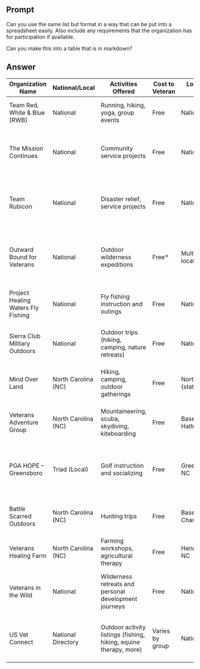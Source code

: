 ## Prompt

Can you use the same list but format in a way that can be put into a spreadsheet easily. Also include any requirements that the organization has for participation if available.

Can you make this into a table that is in markdown?

## Answer

| Organization Name                  | National/Local      | Activities Offered                                                | Cost to Veteran | Location (If Local)        | Website                                                                                                                | Address                                                         | Phone Number      | Participation Requirements                                    |
| ---------------------------------- | ------------------- | ----------------------------------------------------------------- | --------------- | -------------------------- | ---------------------------------------------------------------------------------------------------------------------- | --------------------------------------------------------------- | ----------------- | ------------------------------------------------------------- |
| Team Red, White & Blue (RWB)       | National            | Running, hiking, yoga, group events                               | Free            | Nationwide                 | [teamrwb.org](https://teamrwb.org)                                                                                     | PO Box 127, Floyds Knobs, IN 47119                              | Not listed        | Must create free member account online                        |
| The Mission Continues              | National            | Community service projects                                        | Free            | Nationwide                 | [missioncontinues.org](https://www.missioncontinues.org)                                                               | 1141 S. 7th Street, St. Louis, MO 63104                         | (314) 588-8805    | Must apply online; some roles may require leadership training |
| Team Rubicon                       | National            | Disaster relief, service projects                                 | Free            | Nationwide                 | [teamrubiconusa.org](https://teamrubiconusa.org)                                                                       | 5230 Pacific Concourse Drive, Suite 200, Los Angeles, CA 90045  | (310) 640-8787    | Must be a veteran, service member, or first responder         |
| Outward Bound for Veterans         | National            | Outdoor wilderness expeditions                                    | Free\*          | Multiple locations         | [outwardbound.org](https://www.outwardbound.org/expeditions/-outward-bound-for-veterans/)                              | 4845 Pearl East Cir Ste 118 PMB 80654, Boulder, CO 80301-6112   | (866) 467-7651    | DD-214 or equivalent required for verification                |
| Project Healing Waters Fly Fishing | National            | Fly fishing instruction and outings                               | Free            | Nationwide                 | [projecthealingwaters.org](https://projecthealingwaters.org)                                                           | Varies by chapter; see website for locations                    | Varies by chapter | Must be a disabled veteran; local chapter registration        |
| Sierra Club Military Outdoors      | National            | Outdoor trips (hiking, camping, nature retreats)                  | Free            | Nationwide                 | [sierraclub.org](https://www.sierraclub.org/military-outdoors)                                                         | Varies by program; see website for details                      | Varies by program | Open to all veterans; sign-up for specific programs           |
| Mind Over Land                     | North Carolina (NC) | Hiking, camping, outdoor gatherings                               | Free            | North Carolina (statewide) | [mindoverland.org](https://www.mindoverland.org)                                                                       | 1671 Buffalo Lake Rd, Sanford, NC 27332                         | Not listed        | Open to veterans; online sign-up                              |
| Veterans Adventure Group           | North Carolina (NC) | Mountaineering, scuba, skydiving, kiteboarding                    | Free            | Based in Hatteras, NC      | [veteransadventuregroup.org](https://veteransadventuregroup.org)                                                       | Address not listed; based in Hatteras, NC                       | Not listed        | Must be a veteran; physical fitness may be required           |
| PGA HOPE – Greensboro              | Triad (Local)       | Golf instruction and socializing                                  | Free            | Greensboro, NC             | [greensboro-nc.gov](https://www.greensboro-nc.gov/departments/parks-recreation/adaptive-inclusive-recreation/veterans) | Gillespie Golf Course, 306 E. Florida St., Greensboro, NC 27406 | (336) 373-2626    | Open to all veterans; registration required through PGA site  |
| Battle Scarred Outdoors            | North Carolina (NC) | Hunting trips                                                     | Free            | Based in Charlotte, NC     | [battlescarredoutdoors.com](https://battlescarredoutdoors.com)                                                         | 10404 Mount Olive Rd, Mount Pleasant, NC 28124                  | (704) 699-8073    | Must be a veteran, law enforcement, EMT, or firefighter       |
| Veterans Healing Farm              | North Carolina (NC) | Farming workshops, agricultural therapy                           | Free            | Hendersonville, NC         | [veteranshealingfarm.org](https://www.veteranshealingfarm.org)                                                         | 138 Kimzey Road, Mills River, NC 28759                          | (828) 595-6111    | Veterans only; sign-up required for workshops                 |
| Veterans in the Wild               | National            | Wilderness retreats and personal development journeys             | Free            | Nationwide                 | [veteransinthewild.org](https://veteransinthewild.org)                                                                 | Address not listed                                              | Not listed        | Application required; open to veterans and family members     |
| US Vet Connect                     | National Directory  | Outdoor activity listings (fishing, hiking, equine therapy, more) | Varies by group | Nationwide                 | [usvetconnect.com](https://www.usvetconnect.com)                                                                       | 4625 W. Nevso Drive, Suite 2, Las Vegas, NV 89103               | Not listed        | Resource directory; requirements vary by listed organization  |
